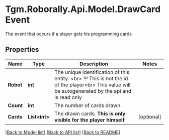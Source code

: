 # Tgm.Roborally.Api.Model.DrawCardEvent
The event that occurs if a player gets his programming cards
## Properties

Name | Type | Description | Notes
------------ | ------------- | ------------- | -------------
**Robot** | **int** | The unique identification of this entity. &lt;br&gt; *!!!* This is not the id of the player&lt;br&gt; This value will be autogenerated by the api and is read only | 
**Count** | **int** | The number of cards drawn | 
**Cards** | **List&lt;int&gt;** | The drawn cards. **This is only visible for the player himself** | [optional] 

[[Back to Model list]](../README.md#documentation-for-models) [[Back to API list]](../README.md#documentation-for-api-endpoints) [[Back to README]](../README.md)

